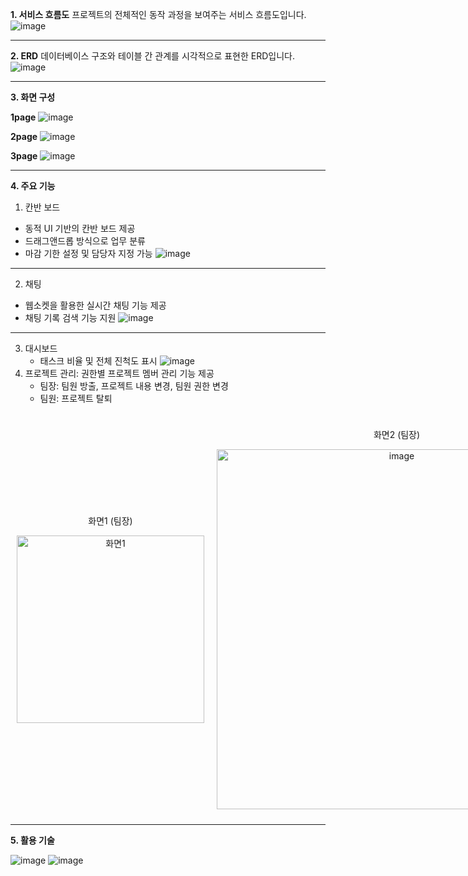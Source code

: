
**1. 서비스 흐름도**
프로젝트의 전체적인 동작 과정을 보여주는 서비스 흐름도입니다.
![image](https://github.com/user-attachments/assets/fc2cdfd7-b53a-45ba-ad32-512a287415ea)

---
**2. ERD**
데이터베이스 구조와 테이블 간 관계를 시각적으로 표현한 ERD입니다.
![image](https://github.com/user-attachments/assets/8f73f7fa-d555-45d4-85cc-a10a379daa31)

---

**3. 화면 구성**

**1page**
![image](https://github.com/user-attachments/assets/a569c508-5e97-4cb3-bc4c-de7c8611d331)

**2page**
![image](https://github.com/user-attachments/assets/15ee8dad-6d41-467c-bc1d-8e9b6ae40d13)

**3page**
![image](https://github.com/user-attachments/assets/361163ef-29d3-4cef-9e88-f9343daa3e53)


---
**4. 주요 기능**
1. 칸반 보드
- 동적 UI 기반의 칸반 보드 제공
- 드래그앤드롭 방식으로 업무 분류
- 마감 기한 설정 및 담당자 지정 가능
   ![image](https://github.com/user-attachments/assets/e74a9384-8feb-4d1a-b2b6-63c432a06dbc)
---
2. 채팅
- 웹소켓을 활용한 실시간 채팅 기능 제공
- 채팅 기록 검색 기능 지원
   ![image](https://github.com/user-attachments/assets/abd3e1b5-d345-439a-a528-47848e156c2c)
---
3. 대시보드
   - 태스크 비율 및 전체 진척도 표시
   ![image](https://github.com/user-attachments/assets/7ca9274e-88f4-4b4e-b172-72b22445f345)
4. 프로젝트 관리: 권한별 프로젝트 멤버 관리 기능 제공
   - 팀장: 팀원 방출, 프로젝트 내용 변경, 팀원 권한 변경
   - 팀원: 프로젝트 탈퇴

<div style="display: flex; justify-content: space-between; align-items: center;">
  <div style="text-align: center; margin: 10px;">
    <p>화면1 (팀장)</p>
    <img src="https://github.com/user-attachments/assets/5f19d51d-b184-46f4-afb6-f67255aa29a5" alt="화면1" width="300">
  </div>
  <div style="text-align: center; margin: 10px;">
    <p>화면2 (팀장)</p>
    <img width="576" alt="image" src="https://github.com/user-attachments/assets/3273d940-c917-489b-95e4-35a38833370d" />

  </div>
  <div style="text-align: center; margin: 10px;">
    <p>화면3 (팀원)</p>
    

  </div>
</div>

---
**5. 활용 기술**

![image](https://github.com/user-attachments/assets/a4492164-a2c7-4349-8b4d-af64c5c2bedb)
![image](https://github.com/user-attachments/assets/7871b844-033f-4342-aeda-d4500e8480c2)
